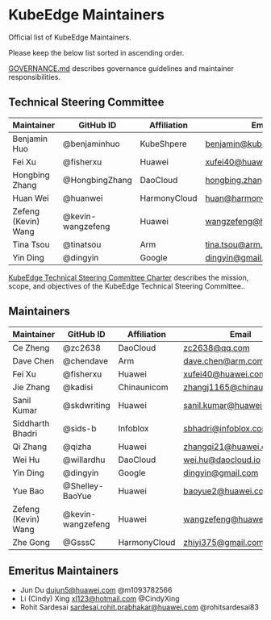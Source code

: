# KubeEdge Maintainers

 Official list of KubeEdge Maintainers.

 Please keep the below list sorted in ascending order.

 [GOVERNANCE.md](https://github.com/kubeedge/community/blob/master/GOVERNANCE.md)
 describes governance guidelines and maintainer responsibilities.

## Technical Steering Committee

| Maintainer          | GitHub ID         | Affiliation  | Email |
|---------------------|-------------------|--------------| ----------- |
| Benjamin Huo        | @benjaminhuo      | KubeShpere   | <benjamin@kubesphere.io> |
| Fei Xu              | @fisherxu         | Huawei       | <xufei40@huawei.com> |
| Hongbing Zhang      | @HongbingZhang    | DaoCloud     | <hongbing.zhang@daocloud.io> |
| Huan Wei            | @huanwei          | HarmonyCloud | <huan@harmonycloud.cn> |
| Zefeng (Kevin) Wang | @kevin-wangzefeng | Huawei       | <wangzefeng@huawei.com> |
| Tina Tsou           | @tinatsou         | Arm          | <tina.tsou@arm.com> |
| Yin Ding            | @dingyin          | Google       | <dingyin@gmail.com> |

[KubeEdge Technical Steering Committee Charter](https://github.com/kubeedge/community/blob/master/committee-technical-steering/charter.md)
describes the mission, scope, and objectives of the KubeEdge Technical Steering Committee..

## Maintainers

| Maintainer          | GitHub ID         | Affiliation   | Email |
|---------------------|-------------------|---------------| ----------- |
| Ce Zheng            | @zc2638           | DaoCloud      | <zc2638@qq.com> |
| Dave Chen           | @chendave         | Arm           | <dave.chen@arm.com> |
| Fei Xu              | @fisherxu         | Huawei        | <xufei40@huawei.com> |
| Jie Zhang           | @kadisi           | Chinaunicom   | <zhangj1165@chinaunicom.cn> |
| Sanil Kumar         | @skdwriting       | Huawei        | <sanil.kumar@huawei.com> |
| Siddharth Bhadri    | @sids-b           | Infoblox      | <sbhadri@infoblox.com> |
| Qi Zhang            | @qizha            | Huawei        | <zhangqi21@huawei.com> |
| Wei Hu              | @willardhu        | DaoCloud      | <wei.hu@daocloud.io> |
| Yin Ding            | @dingyin          | Google        | <dingyin@gmail.com> |
| Yue Bao             | @Shelley-BaoYue   | Huawei        | <baoyue2@huawei.com> |
| Zefeng (Kevin) Wang | @kevin-wangzefeng | Huawei        | <wangzefeng@huawei.com> |
| Zhe Gong            | @GsssC            | HarmonyCloud  | <zhiyi375@gmail.com> |

## Emeritus Maintainers
* Jun Du <dujun5@huawei.com> @m1093782566
* Li (Cindy) Xing <xl123@hotmail.com> @CindyXing
* Rohit Sardesai <sardesai.rohit.prabhakar@huawei.com> @rohitsardesai83
